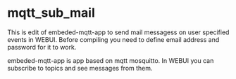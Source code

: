 # mqtt_sub_mail
This is edit of embeded-mqtt-app to send mail messagess on user specified events in WEBUI. Before compiling you need to define email address and password for it to work.

embeded-mqtt-app is app based on mqtt mosquitto. In WEBUI you can subscribe to topics and see messages from them.
